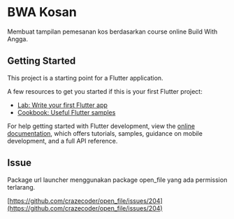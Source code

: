 # BWA Kosan

Membuat tampilan pemesanan kos berdasarkan course online Build With Angga.

## Getting Started

This project is a starting point for a Flutter application.

A few resources to get you started if this is your first Flutter project:

- [Lab: Write your first Flutter app](https://docs.flutter.dev/get-started/codelab)
- [Cookbook: Useful Flutter samples](https://docs.flutter.dev/cookbook)

For help getting started with Flutter development, view the
[online documentation](https://docs.flutter.dev/), which offers tutorials,
samples, guidance on mobile development, and a full API reference.

## Issue

Package url launcher menggunakan package open_file yang ada permission terlarang.

[https://github.com/crazecoder/open_file/issues/204](https://github.com/crazecoder/open_file/issues/204)
